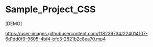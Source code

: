 # Sample_Project_CSS

[DEMO]



https://user-images.githubusercontent.com/118239734/224014107-6d1dd0f9-9605-4bf4-bfc3-2821b2c8ea70.mp4

